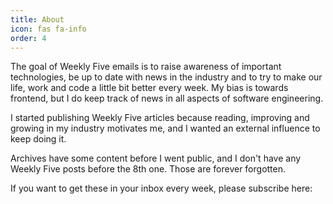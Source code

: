 ```yaml
---
title: About
icon: fas fa-info
order: 4
---
```


The goal of Weekly Five emails is to raise awareness of important technologies, be up to date with news in the industry and to try to make our life, work and code a little bit better every week. My bias is towards frontend, but I do keep track of news in all aspects of software engineering.

I started publishing Weekly Five articles because reading, improving and growing in my industry motivates me, and I wanted an external influence to keep doing it.

Archives have some content before I went public, and I don't have any Weekly Five posts before the 8th one. Those are forever forgotten.

If you want to get these in your inbox every week, please subscribe here:
